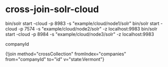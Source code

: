 # cross-join-solr-cloud


bin/solr start -cloud -p 8983 -s "example/cloud/node1/solr"
bin/solr start -cloud -p 7574 -s "example/cloud/node2/solr" -z localhost:9983
bin/solr start -cloud -p 8984 -s "example/cloud/node3/solr" -z localhost:9983


<queryParser name="join" class="org.apache.solr.search.JoinQParserPlugin">
    <str name="routerField">companyId</str>
</queryParser>


{!join method="crossCollection" fromIndex="companies" from="companyId" to="id" v="state:Vermont"} 